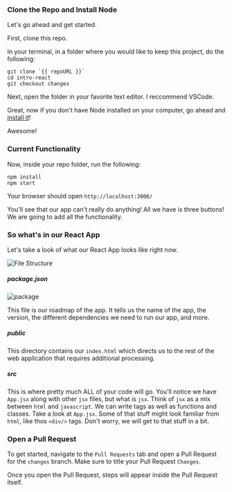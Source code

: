 ### Clone the Repo and Install Node

Let's go ahead and get started.

First, clone this repo.

In your terminal, in a folder where you would like to keep this project, do the following:

```
git clone `{{ repoURL }}`
cd intro-react
git checkout changes
```

Next, open the folder in your favorite text editor. I reccommend VSCode.

Great, now if you don't have Node installed on your computer, go ahead and [install it](https://nodejs.org/en/download/)!

Awesome!

### Current Functionality 

Now, inside your repo folder, run the following:

```
npm install
npm start
```

Your browser should open `http://localhost:3000/`

You'll see that our app can't really do anything! All we have is three buttons! We are going to add all the functionality.


### So what's in our React App
Let's take a look of what our React App looks like right now.

![File Structure](https://user-images.githubusercontent.com/25253905/61294641-28e68700-a78b-11e9-9bc1-ff468312ca8b.png)


##### package.json

![package](https://user-images.githubusercontent.com/25253905/61294748-5e8b7000-a78b-11e9-9475-163d8c7bc6b3.png)

This file is our roadmap of the app. It tells us the name of the app, the version, the different dependencies we need to run our app, and more.

##### public

This directory contains our `index.html` which directs us to the rest of the web application that requires additional processing.

##### src

This is where pretty much ALL of your code will go. You'll notice we have `App.jsx` along with other `jsx` files, but what is `jsx`. Think of `jsx` as a mix between `html` and `javascript`. We can write tags as well as functions and classes. Take a look at `App.jsx`. Some of that stuff might look familiar from `html`, like thos `<div/>` tags. Don't worry, we will get to that stuff in a bit.


### Open a Pull Request
To get started, navigate to the `Pull Requests` tab and open a Pull Request for the `changes` branch. Make sure to title your Pull Request `Changes`. 

Once you open the Pull Request, steps will appear inside the Pull Request itself.
